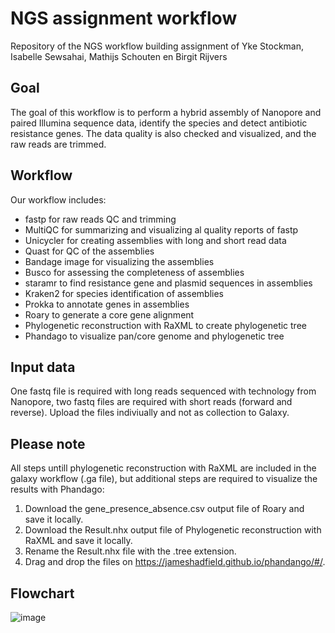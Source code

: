 # NGS assignment workflow
Repository of the NGS workflow building assignment of Yke Stockman, Isabelle Sewsahai, Mathijs Schouten en Birgit Rijvers

## Goal
The goal of this workflow is to perform a hybrid assembly of Nanopore and paired Illumina sequence data, identify the species and detect antibiotic resistance genes. The data quality is also checked and visualized, and the raw reads are trimmed. 

## Workflow
Our workflow includes:
* fastp for raw reads QC and trimming
* MultiQC for summarizing and visualizing al quality reports of fastp
* Unicycler for creating assemblies with long and short read data
* Quast for QC of the assemblies
* Bandage image for visualizing the assemblies
* Busco for assessing the completeness of assemblies
* staramr to find resistance gene and plasmid sequences in assemblies
* Kraken2 for species identification of assemblies
* Prokka to annotate genes in assemblies
* Roary to generate a core gene alignment
* Phylogenetic reconstruction with RaXML to create phylogenetic tree
* Phandago to visualize pan/core genome and phylogenetic tree

## Input data
One fastq file is required with long reads sequenced with technology from Nanopore, two fastq files are required with short reads (forward and reverse). Upload the files indiviually and not as collection to Galaxy.

## Please note
All steps untill phylogenetic reconstruction with RaXML are included in the galaxy workflow (.ga file), but additional steps are required to visualize the results with Phandago:
1. Download the gene_presence_absence.csv output file of Roary and save it locally.
2. Download the Result.nhx output file of Phylogenetic reconstruction with RaXML and save it locally.
3. Rename the Result.nhx file with the .tree extension.
4. Drag and drop the files on https://jameshadfield.github.io/phandango/#/.

## Flowchart
![image](https://user-images.githubusercontent.com/126883391/228933911-d5149fe1-ba0b-4c3a-80da-7538edbdbb71.png)
